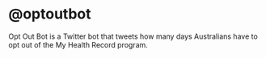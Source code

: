 # @optoutbot

Opt Out Bot is a Twitter bot that tweets how many days Australians have to opt out of the My Health Record program.
